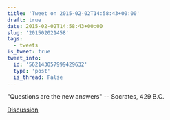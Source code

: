 ```yaml
---
title: 'Tweet on 2015-02-02T14:58:43+00:00'
draft: true
date: 2015-02-02T14:58:43+00:00
slug: '201502021458'
tags:
  - tweets
is_tweet: true
tweet_info:
  id: '562143057999429632'
  type: 'post'
  is_thread: False
---
```




"Questions are the new answers" -- Socrates, 429 B.C.

[Discussion](https://x.com/sytelus/status/562143057999429632)
